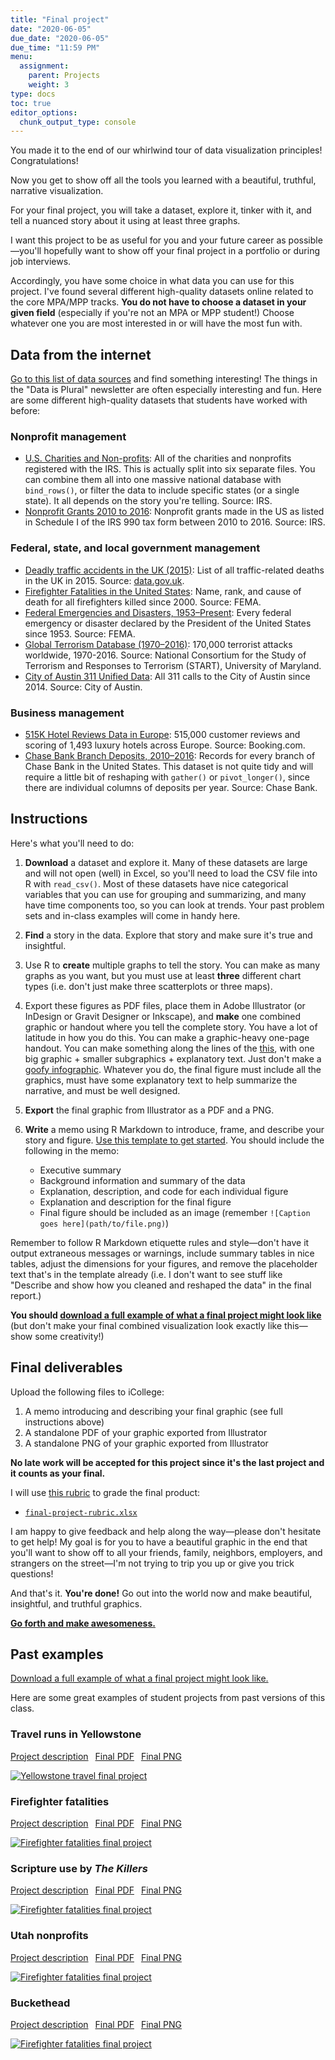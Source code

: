 ```yaml
---
title: "Final project"
date: "2020-06-05"
due_date: "2020-06-05"
due_time: "11:59 PM"
menu:
  assignment:
    parent: Projects
    weight: 3
type: docs
toc: true
editor_options: 
  chunk_output_type: console
---
```


You made it to the end of our whirlwind tour of data visualization principles! Congratulations!

Now you get to show off all the tools you learned with a beautiful, truthful, narrative visualization.

For your final project, you will take a dataset, explore it, tinker with it, and tell a nuanced story about it using at least three graphs. 

I want this project to be as useful for you and your future career as possible—you'll hopefully want to show off your final project in a portfolio or during job interviews. 

Accordingly, you have some choice in what data you can use for this project. I've found several different high-quality datasets online related to the core MPA/MPP tracks. **You do not have to choose a dataset in your given field** (especially if you're not an MPA or MPP student!) Choose whatever one you are most interested in or will have the most fun with.

## Data from the internet

[Go to this list of data sources](/resource/data/) and find something interesting! The things in the "Data is Plural" newsletter are often especially interesting and fun. Here are some different high-quality datasets that students have worked with before:

### Nonprofit management

- [U.S. Charities and Non-profits](https://www.kaggle.com/crawford/us-charities-and-nonprofits): All of the charities and nonprofits registered with the IRS. This is actually split into six separate files. You can combine them all into one massive national database with `bind_rows()`, or filter the data to include specific states (or a single state). It all depends on the story you're telling. Source: IRS.
- [Nonprofit Grants 2010 to 2016](https://data.world/causebot/grant-2010-to-2016): Nonprofit grants made in the US as listed in Schedule I of the IRS 990 tax form between 2010 to 2016. Source: IRS.

### Federal, state, and local government management

- [Deadly traffic accidents in the UK (2015)](https://www.kaggle.com/kwullum/deadly-traffic-accidents-in-the-uk-2015): List of all traffic-related deaths in the UK in 2015. Source: [data.gov.uk](https://data.gov.uk/dataset/road-accidents-safety-data/resource/ceb00cff-443d-4d43-b17a-ee13437e9564).
- [Firefighter Fatalities in the United States](https://www.kaggle.com/fema/firefighter-fatalities): Name, rank, and cause of death for all firefighters killed since 2000. Source: FEMA.
- [Federal Emergencies and Disasters, 1953–Present](https://www.kaggle.com/fema/federal-disasters): Every federal emergency or disaster declared by the President of the United States since 1953. Source: FEMA.
- [Global Terrorism Database (1970–2016)](https://www.kaggle.com/START-UMD/gtd): 170,000 terrorist attacks worldwide, 1970-2016. Source: National Consortium for the Study of Terrorism and Responses to Terrorism (START), University of Maryland.
- [City of Austin 311 Unified Data](https://data.world/cityofaustin/i26j-ai4z): All 311 calls to the City of Austin since 2014. Source: City of Austin.

### Business management

- [515K Hotel Reviews Data in Europe](https://www.kaggle.com/jiashenliu/515k-hotel-reviews-data-in-europe): 515,000 customer reviews and scoring of 1,493 luxury hotels across Europe. Source: Booking.com.
- [Chase Bank Branch Deposits, 2010–2016](https://www.kaggle.com/chasebank/bank-deposits): Records for every branch of Chase Bank in the United States. This dataset is not quite tidy and will require a little bit of reshaping with `gather()` or `pivot_longer()`, since there are individual columns of deposits per year. Source: Chase Bank. 


## Instructions

Here's what you'll need to do:

1. **Download** a dataset and explore it. Many of these datasets are large and will not open (well) in Excel, so you'll need to load the CSV file into R with `read_csv()`. Most of these datasets have nice categorical variables that you can use for grouping and summarizing, and many have time components too, so you can look at trends. Your past problem sets and in-class examples will come in handy here.

2. **Find** a story in the data. Explore that story and make sure it's true and insightful.

3. Use R to **create** multiple graphs to tell the story. You can make as many graphs as you want, but you must use at least **three** different chart types (i.e. don't just make three scatterplots or three maps). 

4. Export these figures as PDF files, place them in Adobe Illustrator (or InDesign or Gravit Designer or Inkscape), and **make** one combined graphic or handout where you tell the complete story. You have a lot of latitude in how you do this. You can make a graphic-heavy one-page handout. You can make something along the lines of the [this](https://www.wired.co.uk/article/nuclear-power-reactors-global), with one big graphic + smaller subgraphics + explanatory text. Just don't make a [goofy infographic](https://medium.com/@kazarnowicz/why-infographics-are-bad-3a2fa49673e2). Whatever you do, the final figure must include all the graphics, must have some explanatory text to help summarize the narrative, and must be well designed.

5. **Export** the final graphic from Illustrator as a PDF and a PNG.

6. **Write** a memo using R Markdown to introduce, frame, and describe your story and figure. [Use this template to get started](/files/your_name_finalproject.Rmd). You should include the following in the memo:

    - Executive summary
    - Background information and summary of the data
    - Explanation, description, and code for each individual figure
    - Explanation and description for the final figure
    - Final figure should be included as an image (remember `![Caption goes here](path/to/file.png)`)

Remember to follow R Markdown etiquette rules and style—don't have it output extraneous messages or warnings, include summary tables in nice tables, adjust the dimensions for your figures, and remove the placeholder text that's in the template already (i.e. I don't want to see stuff like "Describe and show how you cleaned and reshaped the data" in the final report.)

**You should [download a full example of what a final project might look like](/projects/example_final.zip)** (but don't make your final combined visualization look exactly like this—show some creativity!)


## Final deliverables

Upload the following files to iCollege:

1. A memo introducing and describing your final graphic (see full instructions above)
2. A standalone PDF of your graphic exported from Illustrator
3. A standalone PNG of your graphic exported from Illustrator

**No late work will be accepted for this project since it's the last project and it counts as your final.**

I will use [this rubric](/files/final-project-rubric.xlsx) to grade the final product:

- [<i class="fas fa-file-excel"></i> `final-project-rubric.xlsx`](/files/final-project-rubric.xlsx)

I am happy to give feedback and help along the way—please don't hesitate to get help! My goal is for you to have a beautiful graphic in the end that you'll want to show off to all your friends, family, neighbors, employers, and strangers on the street—I'm not trying to trip you up or give you trick questions!

And that's it. **You're done!** Go out into the world now and make beautiful, insightful, and truthful graphics.

[**Go forth and make awesomeness.**](https://24ways.org/2010/go-forth-and-make-awesomeness/)


## Past examples

[Download a full example of what a final project might look like.](/projects/example_final.zip)

Here are some great examples of student projects from past versions of this class.

### Travel runs in Yellowstone

[<i class="fas fa-file-pdf"></i> Project description][yellowstone-memo]&ensp;
[<i class="fas fa-file-pdf"></i> Final PDF][yellowstone-pdf]&ensp;
[<i class="far fa-image"></i> Final PNG][yellowstone-png]

[![Yellowstone travel final project][yellowstone-png]][yellowstone-pdf]

[yellowstone-png]: /files/past-projects/yellowstone-travel/final.png
[yellowstone-pdf]: /files/past-projects/yellowstone-travel/final.pdf
[yellowstone-memo]: /files/past-projects/yellowstone-travel/final_memo.pdf

### Firefighter fatalities

[<i class="fas fa-file-pdf"></i> Project description][firefighters-memo]&ensp;
[<i class="fas fa-file-pdf"></i> Final PDF][firefighters-pdf]&ensp;
[<i class="far fa-image"></i> Final PNG][firefighters-png]

[![Firefighter fatalities final project][firefighters-png]][firefighters-pdf]

[firefighters-png]: /files/past-projects/firefighters/final.png
[firefighters-pdf]: /files/past-projects/firefighters/final.pdf
[firefighters-memo]: /files/past-projects/firefighters/final_memo.pdf

### Scripture use by *The Killers*

[<i class="fas fa-file-pdf"></i> Project description][killers-scripture-memo]&ensp;
[<i class="fas fa-file-pdf"></i> Final PDF][killers-scripture-pdf]&ensp;
[<i class="far fa-image"></i> Final PNG][killers-scripture-png]

[![Firefighter fatalities final project][killers-scripture-png]][killers-scripture-pdf]

[killers-scripture-png]: /files/past-projects/killers-scripture/final.png
[killers-scripture-pdf]: /files/past-projects/killers-scripture/final.pdf
[killers-scripture-memo]: /files/past-projects/killers-scripture/final_memo.pdf

### Utah nonprofits

[<i class="fas fa-file-pdf"></i> Project description][utah-nonprofits-memo]&ensp;
[<i class="fas fa-file-pdf"></i> Final PDF][utah-nonprofits-pdf]&ensp;
[<i class="far fa-image"></i> Final PNG][utah-nonprofits-png]

[![Firefighter fatalities final project][utah-nonprofits-png]][utah-nonprofits-pdf]

[utah-nonprofits-png]: /files/past-projects/utah-nonprofits/final.png
[utah-nonprofits-pdf]: /files/past-projects/utah-nonprofits/final.pdf
[utah-nonprofits-memo]: /files/past-projects/utah-nonprofits/final_memo.pdf

### Buckethead

[<i class="fas fa-file-pdf"></i> Project description][buckethead-memo]&ensp;
[<i class="fas fa-file-pdf"></i> Final PDF][buckethead-pdf]&ensp;
[<i class="far fa-image"></i> Final PNG][buckethead-png]

[![Firefighter fatalities final project][buckethead-png]][buckethead-pdf]

[buckethead-png]: /files/past-projects/buckethead/final.png
[buckethead-pdf]: /files/past-projects/buckethead/final.pdf
[buckethead-memo]: /files/past-projects/buckethead/final_memo.pdf
